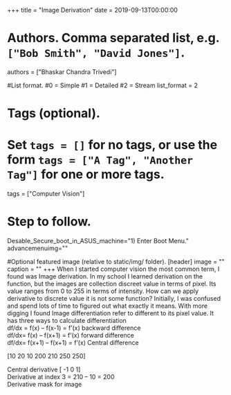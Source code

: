 +++
title = "Image Derivation" 
date = 2019-09-13T00:00:00

# Authors. Comma separated list, e.g. `["Bob Smith", "David Jones"]`.
authors = ["Bhaskar Chandra Trivedi"]

#List format.
#0 = Simple
#1 = Detailed
#2 = Stream
list_format = 2

# Tags (optional).
#   Set `tags = []` for no tags, or use the form `tags = ["A Tag", "Another Tag"]` for one or more tags.
tags = ["Computer Vision"]

# Step to follow.
Desable_Secure_boot_in_ASUS_machine="1) Enter Boot Menu."
advancemenuimg=""


#Optional featured image (relative to static/img/ folder).
[header] 
image = "" 
caption = "" 
+++
When I started computer vision the most common term, I found was Image derivation. In my school I learned derivation on the function, but the images are collection discreet value in terms of pixel. Its value ranges from 0 to 255   in terms of intensity. How can we apply derivative to discrete value it is not some function? Initially, I was confused and spend lots of time to figured out what exactly it means. With more digging I found Image differentiation refer to different to its pixel value.
It has three ways to calculate differentiation <br />
df/dx = f(x) – f(x-1) = f’(x)                   backward difference<br />
df/dx= f(x) – f(x+1) = f’(x)                    forward difference<br />
df/dx= f(x+1) – f(x+1) = f’(x)                  Central difference<br />
 
[10	20	10	200	210	250	250]<br />

Central derivative [ -1 0 1]<br />
Derivative at index 3 = 210 – 10 = 200<br />
Derivative mask for image<br />
